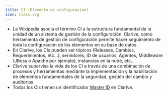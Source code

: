 ```yaml
---
title: CI (Elemento de configuracion)
icon: class.svg
---
```

* La Wikipedia asocia el término CI a la estructura fundamental de la unidad de un sistema de gestión de la configuración. Clarive, como herramienta de gestión de configuración permite hacer seguimiento de toda la configuración de los elementos en su base de datos.
* En Clarive, los CIs pueden ser tópicos (Releases, Cambios, Requerimientos, etc...), servidores, ID de usuarios, Agentes, Middleware (JBoss o Apache por ejemplo), instancias en la nube, etc...
* Clarive supervisa la vida de los CI a través de una combinación de procesos y herramientas mediante la implementación y la habilitación de elementos fundamentales de la seguridad, gestión del cambio y auditorias.
* Todos los CIs tienen un identificador [Master ID](concepts/mid) en Clarive.

